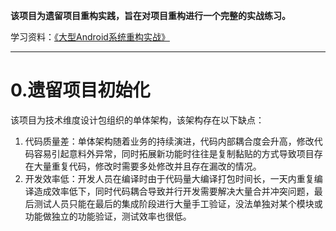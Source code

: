 **该项目为遗留项目重构实践，旨在对项目重构进行一个完整的实战练习。**

学习资料：[《大型Android系统重构实战》](https://time.geekbang.org/column/intro/100525001)

------



# 0.遗留项目初始化

该项目为技术维度设计包组织的单体架构，该架构存在以下缺点：

1. 代码质量差：单体架构随着业务的持续演进，代码内部耦合度会升高，修改代码容易引起意料外异常，同时拓展新功能时往往是复制黏贴的方式导致项目存在大量重复代码，修改时需要多处修改并且存在漏改的情况。
2. 开发效率低：开发人员在编译时由于代码量大编译打包时间长，一天内重复编译造成效率低下，同时代码耦合导致并行开发需要解决大量合并冲突问题，最后测试人员只能在最后的集成阶段进行大量手工验证，没法单独对某个模块或功能做独立的功能验证，测试效率也很低。

